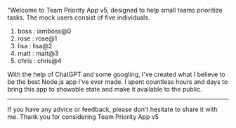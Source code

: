 "Welcome to Team Priority App v5, designed to help small teams prioritize tasks. 
The mock users consist of five individuals.
1. boss : iamboss@0
2. rose : rose@1
3. lisa : lisa@2
4. matt : matt@3
5. chris : chris@4

With the help of ChatGPT and some googling, I've created what I believe to be the best Node.js app I've ever made. 
I spent countless hours and days to bring this app to showable state and make it available to the public. 
***
If you have any advice or feedback, please don't hesitate to share it with me. Thank you for considering Team Priority App v5